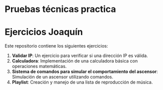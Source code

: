 # Pruebas técnicas practica

# Ejercicios Joaquín

Este repositorio contiene los siguientes ejercicios:

1. **Validar IP**: Un ejercicio para verificar si una dirección IP es válida.
2. **Calculadora**: Implementación de una calculadora básica con operaciones matemáticas.
3. **Sistema de comandos para simular el comportamiento del ascensor**: Simulación de un ascensor utilizando comandos.
4. **Playlist**: Creación y manejo de una lista de reproducción de música.
